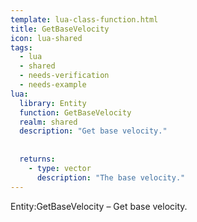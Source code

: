 ```yaml
---
template: lua-class-function.html
title: GetBaseVelocity
icon: lua-shared
tags:
  - lua
  - shared
  - needs-verification
  - needs-example
lua:
  library: Entity
  function: GetBaseVelocity
  realm: shared
  description: "Get base velocity."
  
  
  returns:
    - type: vector
      description: "The base velocity."
---
```


<div class="lua__search__keywords">
Entity:GetBaseVelocity &#x2013; Get base velocity.
</div>
